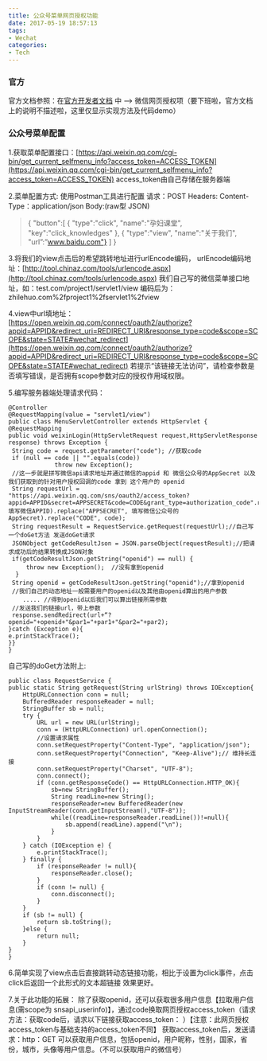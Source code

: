 ```yaml
---
title: 公众号菜单网页授权功能
date: 2017-05-19 18:57:13
tags:
- Wechat
categories:
- Tech
---
```


### 官方

官方文档参照：在[官方开发者文档](https://mp.weixin.qq.com/wiki) 中 --> 微信网页授权项（要下班啦，官方文档上的说明不描述啦，这里仅显示实现方法及代码demo）

### 公众号菜单配置

1.获取菜单配置接口：[https://api.weixin.qq.com/cgi-bin/get_current_selfmenu_info?access_token=ACCESS_TOKEN](https://api.weixin.qq.com/cgi-bin/get_current_selfmenu_info?access_token=ACCESS_TOKEN) access_token由自己存储在服务器端 

2.菜单配置方式: 使用Postman工具进行配置
请求：POST
Headers: Content-Type：application/json
Body:(raw型 JSON) 

> {
> "button":[
> { "type":"click",
> "name":"孕妇课堂",
> "key":"click_knowledges"
> },
> { "type":"view",
> "name":"关于我们",
> "url”:”www.baidu.com"} ]
> }

3.将我们的view点击后的希望跳转地址进行urlEncode编码，
urlEncode编码地址：[http://tool.chinaz.com/tools/urlencode.aspx](http://tool.chinaz.com/tools/urlencode.aspx)
我们自己写的微信菜单接口地址，如：test.com/project1/servlet1/view
编码后为：zhilehuo.com%2fproject1%2fservlet1%2fview 

4.view中url填地址：
[https://open.weixin.qq.com/connect/oauth2/authorize?appid=APPID&redirect_uri=REDIRECT_URI&response_type=code&scope=SCOPE&state=STATE#wechat_redirect](https://open.weixin.qq.com/connect/oauth2/authorize?appid=APPID&redirect_uri=REDIRECT_URI&response_type=code&scope=SCOPE&state=STATE#wechat_redirect) 若提示“该链接无法访问”，请检查参数是否填写错误，是否拥有scope参数对应的授权作用域权限。 

5.编写服务器端处理请求代码：

```
@Controller
@RequestMapping(value = "servlet1/view")
public class MenuServletController extends HttpServlet {
@RequestMapping     
public void weixinLogin(HttpServletRequest request,HttpServletResponse response) throws Exception {  
 String code = request.getParameter("code"); //获取code
 if (null == code || "".equals(code))
             throw new Exception();
 //这一步就是拼写微信api请求地址并通过微信的appid 和 微信公众号的AppSecret 以及我们获取到的针对用户授权回调的code 拿到 这个用户的 openid 
 String requestUrl = "https://api.weixin.qq.com/sns/oauth2/access_token?appid=APPID&secret=APPSECRET&code=CODE&grant_type=authorization_code".replace("APPID", 填写微信APPID).replace("APPSECRET", 填写微信公众号的AppSecret).replace("CODE", code);  
 String requestResult = RequestService.getRequest(requestUrl);//自己写一个doGet方法 发送doGet请求   
 JSONObject getCodeResultJson = JSON.parseObject(requestResult);//把请求成功后的结果转换成JSON对象  
 if(getCodeResultJson.getString("openid") == null) {  
     throw new Exception();  //没有拿到openid  
  }  
 String openid = getCodeResultJson.getString("openid");//拿到openid  
 //我们自己的动态地址一般需要用户的openid以及其他由openid算出的用户参数
    ..... //得到openid以后我们可以算出链接所需参数
 //发送我们的链接url，带上参数
 response.sendRedirect(url+“?openid="+openid+"&par1="+par1+"&par2="+par2);
}catch (Exception e){
e.printStackTrace();
}}
}
```

自己写的doGet方法附上:

```
public class RequestService {
public static String getRequest(String urlString) throws IOException{
    HttpURLConnection conn = null;
    BufferedReader responseReader = null;
    StringBuffer sb = null;
    try {
        URL url = new URL(urlString);
        conn = (HttpURLConnection) url.openConnection();
        //设置请求属性
        conn.setRequestProperty("Content-Type", "application/json");
        conn.setRequestProperty("Connection", "Keep-Alive");// 维持长连接
        conn.setRequestProperty("Charset", "UTF-8");
        conn.connect();
        if (conn.getResponseCode() == HttpURLConnection.HTTP_OK){
            sb=new StringBuffer();
            String readLine=new String();
            responseReader=new BufferedReader(new InputStreamReader(conn.getInputStream(),"UTF-8"));
            while((readLine=responseReader.readLine())!=null){
                sb.append(readLine).append("\n");
            }
        }
    } catch (IOException e) {
        e.printStackTrace();
    } finally {
        if (responseReader != null){
            responseReader.close();
        }
        if (conn != null) {
            conn.disconnect();
        }
    }
    if (sb != null) {
        return sb.toString();
    }else {
        return null;
    }
}
}
```

6.简单实现了view点击后直接跳转动态链接功能，相比于设置为click事件，点击click后返回一个此形式的文本超链接 效果更好。

7.关于此功能的拓展：
除了获取openid，还可以获取很多用户信息【拉取用户信息(需scope为 snsapi_userinfo)】，通过code换取网页授权access_token（请求方法：获取code后，请求以下链接获取access_token： ）【注意：此网页授权access_token与基础支持的access_token不同】
获取access_token后，发送请求：http：GET  可以获取用户信息，包括openid，用户昵称，性别，国家，省份，城市，头像等用户信息。（不可以获取用户的微信号）